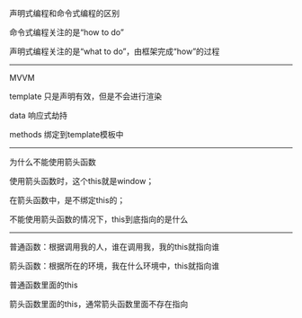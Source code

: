 声明式编程和命令式编程的区别

命令式编程关注的是“how to do”

声明式编程关注的是“what to do”，由框架完成“how”的过程

***

MVVM

template 只是声明有效，但是不会进行渲染

data 响应式劫持

methods 绑定到template模板中

***

为什么不能使用箭头函数

使用箭头函数时，这个this就是window；

在箭头函数中，是不绑定this的；

不能使用箭头函数的情况下，this到底指向的是什么

***

普通函数：根据调用我的人，谁在调用我，我的this就指向谁

箭头函数：根据所在的环境，我在什么环境中，this就指向谁

普通函数里面的this

箭头函数里面的this，通常箭头函数里面不存在指向